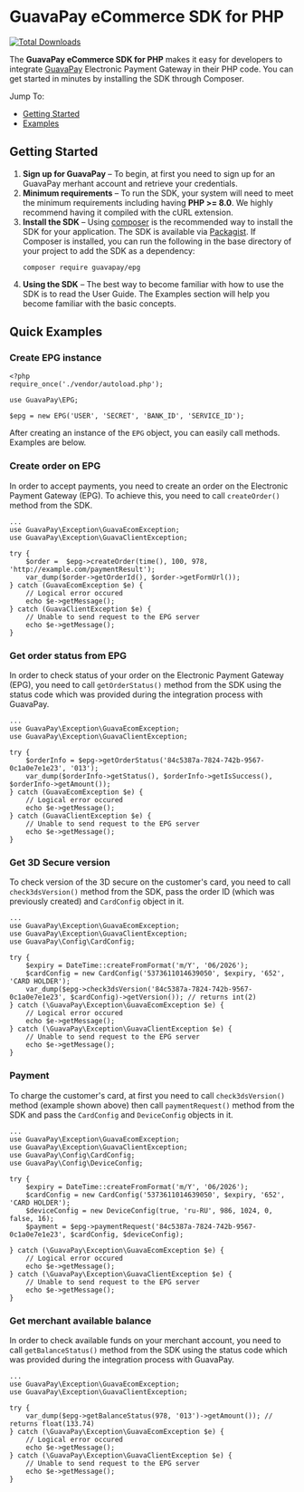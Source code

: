 # GuavaPay eCommerce SDK for PHP

[![Total Downloads](https://img.shields.io/packagist/dt/guavapay/epg.svg?style=flat)](https://packagist.org/packages/guavapay/epg)

The **GuavaPay eCommerce SDK for PHP** makes it easy for developers to integrate [GuavaPay][guavapay] Electronic Payment Gateway in their PHP code. You can
get started in minutes by installing the SDK through Composer.

Jump To:
* [Getting Started](#getting-started)
* [Examples](#quick-examples)

## Getting Started

1. **Sign up for GuavaPay** – To begin, at first you need to sign up for an GuavaPay merhant account and retrieve your credentials.
2. **Minimum requirements** – To run the SDK, your system will need to meet the minimum requirements including having **PHP >= 8.0**.
   We highly recommend having it compiled with the cURL extension.
3. **Install the SDK** – Using [composer] is the recommended way to install the SDK for your application. The SDK is available via [Packagist]. If Composer is installed, you can run the following in the base directory of your project to add the SDK as a dependency:
   ```
   composer require guavapay/epg
   ```
4. **Using the SDK** – The best way to become familiar with how to use the SDK is to read the User Guide. The
   Examples section will help you become familiar with the basic concepts.

## Quick Examples
### Create EPG instance
```
<?php
require_once('./vendor/autoload.php');

use GuavaPay\EPG;

$epg = new EPG('USER', 'SECRET', 'BANK_ID', 'SERVICE_ID');
```

After creating an instance of the ```EPG``` object, you can easily call methods. Examples are below.

### Create order on EPG
In order to accept payments, you need to create an order on the Electronic Payment Gateway (EPG). To achieve this, you need to call ```createOrder()``` method from the SDK.

```
...
use GuavaPay\Exception\GuavaEcomException;
use GuavaPay\Exception\GuavaClientException;

try {
    $order =  $epg->createOrder(time(), 100, 978, 'http://example.com/paymentResult');
    var_dump($order->getOrderId(), $order->getFormUrl());
} catch (GuavaEcomException $e) {
    // Logical error occured
    echo $e->getMessage();
} catch (GuavaClientException $e) {
    // Unable to send request to the EPG server
    echo $e->getMessage();
}
```

### Get order status from EPG
In order to check status of your order on the Electronic Payment Gateway (EPG), you need to call ```getOrderStatus()``` method from the SDK using the status code which was provided during the integration process with GuavaPay.

```
...
use GuavaPay\Exception\GuavaEcomException;
use GuavaPay\Exception\GuavaClientException;

try {
    $orderInfo = $epg->getOrderStatus('84c5387a-7824-742b-9567-0c1a0e7e1e23', '013');
    var_dump($orderInfo->getStatus(), $orderInfo->getIsSuccess(), $orderInfo->getAmount());
} catch (GuavaEcomException $e) {
    // Logical error occured
    echo $e->getMessage();
} catch (GuavaClientException $e) {
    // Unable to send request to the EPG server
    echo $e->getMessage();
}
```

### Get 3D Secure version
To check version of the 3D secure on the customer's card, you need to call ```check3dsVersion()``` method from the SDK, pass the order ID (which was previously created) and ```CardConfig``` object in it.

```
...
use GuavaPay\Exception\GuavaEcomException;
use GuavaPay\Exception\GuavaClientException;
use GuavaPay\Config\CardConfig;

try {
    $expiry = DateTime::createFromFormat('m/Y', '06/2026');
    $cardConfig = new CardConfig('5373611014639050', $expiry, '652', 'CARD HOLDER');
    var_dump($epg->check3dsVersion('84c5387a-7824-742b-9567-0c1a0e7e1e23', $cardConfig)->getVersion()); // returns int(2)
} catch (\GuavaPay\Exception\GuavaEcomException $e) {
    // Logical error occured
    echo $e->getMessage();
} catch (\GuavaPay\Exception\GuavaClientException $e) {
    // Unable to send request to the EPG server
    echo $e->getMessage();
}
```

### Payment
To charge the customer's card, at first you need to call ```check3dsVersion()``` method (example shown above) then call ```paymentRequest()``` method from the SDK and pass the ```CardConfig``` and ```DeviceConfig``` objects in it.

```
...
use GuavaPay\Exception\GuavaEcomException;
use GuavaPay\Exception\GuavaClientException;
use GuavaPay\Config\CardConfig;
use GuavaPay\Config\DeviceConfig;

try {
    $expiry = DateTime::createFromFormat('m/Y', '06/2026');
    $cardConfig = new CardConfig('5373611014639050', $expiry, '652', 'CARD HOLDER');
    $deviceConfig = new DeviceConfig(true, 'ru-RU', 986, 1024, 0, false, 16);
    $payment = $epg->paymentRequest('84c5387a-7824-742b-9567-0c1a0e7e1e23', $cardConfig, $deviceConfig);

} catch (\GuavaPay\Exception\GuavaEcomException $e) {
    // Logical error occured
    echo $e->getMessage();
} catch (\GuavaPay\Exception\GuavaClientException $e) {
    // Unable to send request to the EPG server
    echo $e->getMessage();
}
```

### Get merchant available balance
In order to check available funds on your merchant account, you need to call ```getBalanceStatus()``` method from the SDK using the status code which was provided during the integration process with GuavaPay.

```
...
use GuavaPay\Exception\GuavaEcomException;
use GuavaPay\Exception\GuavaClientException;

try {
    var_dump($epg->getBalanceStatus(978, '013')->getAmount()); // returns float(133.74)
} catch (\GuavaPay\Exception\GuavaEcomException $e) {
    // Logical error occured
    echo $e->getMessage();
} catch (\GuavaPay\Exception\GuavaClientException $e) {
    // Unable to send request to the EPG server
    echo $e->getMessage();
}
```

[guavapay]: https://guavapay.com/
[composer]: https://getcomposer.org/download/
[packagist]: https://packagist.org/packages/guavapay/epg